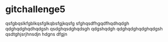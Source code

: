 # gitchallenge5

qsfgbqslkfgblkqsfglkqbsfgjkqsfg
sfghqsdfhgqdfhqdhqdgh
qdghqdghqdhqdgsh
qsdghqsdghqdsgh
qdgshqdgh
qdghqdghqdghqdgsh
qsdtghjsrjhnsdjn
hdgns
dfgjn
